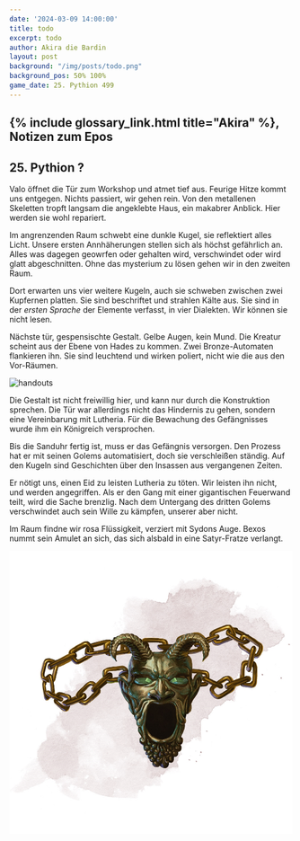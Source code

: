 ```yaml
---
date: '2024-03-09 14:00:00'
title: todo
excerpt: todo
author: Akira die Bardin
layout: post
background: "/img/posts/todo.png"
background_pos: 50% 100%
game_date: 25. Pythion 499
---
```


## {% include glossary_link.html title="Akira" %}, Notizen zum Epos

## 25. Pythion ?

Valo öffnet die Tür zum Workshop und atmet tief aus. Feurige Hitze kommt uns entgegen. Nichts passiert, wir gehen rein. Von den metallenen Skeletten tropft langsam die angeklebte Haus, ein makabrer Anblick. Hier werden sie wohl repariert.

Im angrenzenden Raum schwebt eine dunkle Kugel, sie reflektiert alles Licht. Unsere ersten Annhäherungen stellen sich als höchst gefährlich an. Alles was dagegen geowrfen oder gehalten wird, verschwindet oder wird glatt abgeschnitten. Ohne das mysterium zu lösen gehen wir in den zweiten Raum.

Dort erwarten uns vier weitere Kugeln, auch sie schweben zwischen zwei Kupfernen platten. Sie sind beschriftet und strahlen Kälte aus. Sie sind in der _ersten Sprache_ der Elemente verfasst, in vier Dialekten. Wir können sie nicht lesen.

Nächste tür, gespensischte Gestalt. Gelbe Augen, kein Mund. Die Kreatur scheint aus der Ebene von Hades zu kommen. Zwei Bronze-Automaten flankieren ihn. Sie sind leuchtend und wirken poliert, nicht wie die aus den Vor-Räumen.

![handouts](/img/posts/foo.png)

Die Gestalt ist nicht freiwillig hier, und kann nur durch die Konstruktion sprechen. Die Tür war allerdings nicht das Hindernis zu gehen, sondern eine Vereinbarung mit Lutheria. Für die Bewachung des Gefängnisses wurde ihm ein Königreich versprochen.

Bis die Sanduhr fertig ist, muss er das Gefängnis versorgen. Den Prozess hat er mit seinen Golems automatisiert, doch sie verschleißen ständig. Auf den Kugeln sind Geschichten über den Insassen aus vergangenen Zeiten. 

Er nötigt uns, einen Eid zu leisten Lutheria zu töten. Wir leisten ihn nicht, und werden angegriffen. Als er den Gang mit einer gigantischen Feuerwand teilt, wird die Sache brenzlig. Nach dem Untergang des dritten Golems verschwindet auch sein Wille zu kämpfen, unserer aber nicht.

Im Raum findne wir rosa Flüssigkeit, verziert mit Sydons Auge. Bexos nummt sein Amulet an sich, das sich alsbald in eine Satyr-Fratze verlangt.

![Fratze](/img/posts/fratze.png)




<!--
Die Amazonen sind mit der Halbinsel Aresia in Verbindung, 
Narsus für viele aresianer ein spielzeug der königin.
Chondrus: beim "träumer", also der richtung ohne sterne, finden wir die nether seee)
Chondrus: Von der Insel der Verdammnis in der dunklen See kann man manchmal auf Lutheria treffen. 
-->
